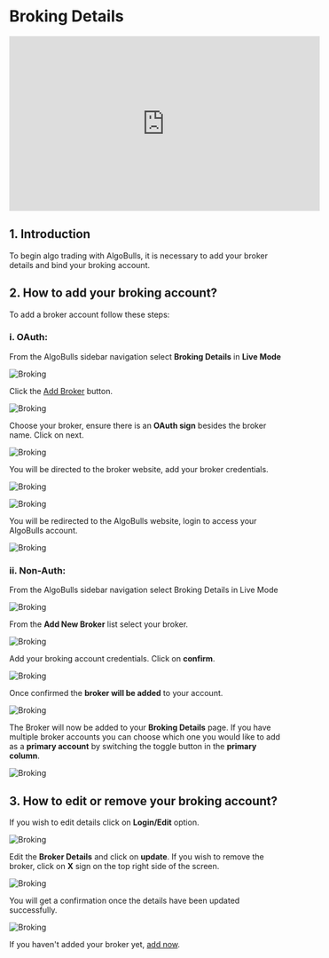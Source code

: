# Broking Details

<iframe width="560" height="315" src="https://www.youtube.com/embed/mXURffbZnhI" frameborder="0" allow="accelerometer; autoplay; encrypted-media; gyroscope; picture-in-picture" allowfullscreen></iframe>

## 1. Introduction
To begin algo trading with AlgoBulls, it is necessary to add your broker details and bind your broking account. 

## 2. How to add your broking account? 

To add a broker account follow these steps: 

### i. OAuth:

From the AlgoBulls sidebar navigation select **Broking Details** in **Live Mode**

![Broking](imgs/broker_details.png)

Click the [Add Broker](https://app.algobulls.com/broking?addBroker=true) button. 

![Broking](imgs/add_broker.png)

Choose your broker, ensure there is an **OAuth sign** besides the broker name. Click on next.

![Broking](imgs/add_broker_oauth.png)

You will be directed to the broker website, add your broker credentials.

![Broking](imgs/oauth_login.png)

![Broking](imgs/oauth_login_2.png)

You will be redirected to the AlgoBulls website, login to access your AlgoBulls account.

![Broking](imgs/oauth_broker_added.png)

### ii. Non-Auth:

From the AlgoBulls sidebar navigation select Broking Details in Live Mode

![Broking](imgs/broker_details.png)

From the **Add New Broker** list select your broker.

![Broking](imgs/select_broker.png)

Add your broking account credentials. Click on **confirm**.

![Broking](imgs/add_broker_non_outh.png)

Once confirmed the **broker will be added** to your account.

![Broking](imgs/broker_added.png)

The Broker will now be added to your **Broking Details** page. If you have multiple broker accounts you can choose which one you would like to add as a **primary account** by switching the toggle button in the **primary column**.

![Broking](imgs/primary_broker.png)

## 3. How to edit or remove your broking account?

If you wish to edit details click on **Login/Edit** option.

![Broking](imgs/login_edit_broker_details.png)

Edit the **Broker Details** and click on **update**. If you wish to remove the broker, click on **X** sign on the top right side of the screen.

![Broking](imgs/update_broker_details.png)

You will get a confirmation once the details have been updated successfully.

![Broking](imgs/update_broker_details_success.png)

If you haven't added your broker yet, [add now](https://app.algobulls.com/broking?addBroker=true).